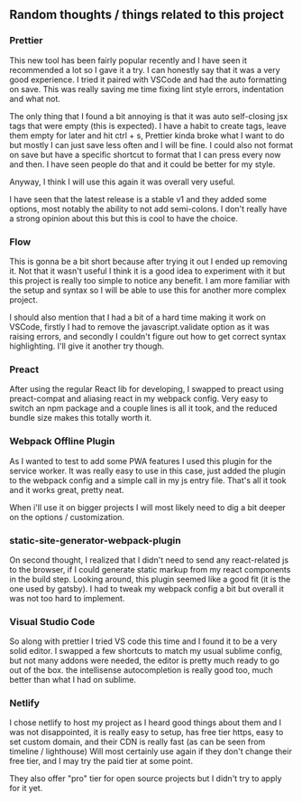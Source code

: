 ## Random thoughts / things related to this project

### Prettier

This new tool has been fairly popular recently and I have seen it recommended a lot so I gave it a try.
I can honestly say that it was a very good experience.
I tried it paired with VSCode and had the auto formatting on save.
This was really saving me time fixing lint style errors, indentation and what not.

The only thing that I found a bit annoying is that it was auto self-closing jsx tags that were empty (this is expected). I have a habit to create tags, leave them empty for later and hit ctrl + s, Prettier kinda broke what I want to do but mostly I can just save less often and I will be fine. 
I could also not format on save but have a specific shortcut to format that I can press every now and then. I have seen people do that and it could be better for my style.

Anyway, I think I will use this again it was overall very useful.

I have seen that the latest release is a stable v1 and they added some options, most notably the ability to not add semi-colons. I don't really have a strong opinion about this but this is cool to have the choice.


### Flow

This is gonna be a bit short because after trying it out I ended up removing it. Not that it wasn't useful I think it is a good idea to experiment with it but this project is really too simple to notice any benefit.
I am more familiar with the setup and syntax so I will be able to use this for another more complex project.

I should also mention that I had a bit of a hard time making it work on VSCode, firstly I had to remove the javascript.validate option as it was raising errors, and secondly I couldn't figure out how to get correct syntax highlighting. I'll give it another try though.

### Preact

After using the regular React lib for developing, I swapped to preact using preact-compat and aliasing react in my webpack config. Very easy to switch an npm package and a couple lines is all it took, and the reduced bundle size makes this totally worth it.


### Webpack Offline Plugin

As I wanted to test to add some PWA features I used this plugin for the service worker. It was really easy to use in this case, just added the plugin to the webpack config and a simple call in my js entry file.
That's all it took and it works great, pretty neat.

When i'll use it on bigger projects I will most likely need to dig a bit deeper on the options / customization.

### static-site-generator-webpack-plugin

On second thought, I realized that I didn't need to send any react-related js to the browser, if I could generate static markup from my react components in the build step. Looking around, this plugin seemed like a good fit (it is the one used by gatsby). I had to tweak my webpack config a bit but overall it was not too hard to implement.

### Visual Studio Code

So along with prettier I tried VS code this time and I found it to be a very solid editor. I swapped a few shortcuts to match my usual sublime config, but not many addons were needed, the editor is pretty much ready to go out of the box.
the intellisense autocompletion is really good too, much better than what I had on sublime.


### Netlify

I chose netlify to host my project as I heard good things about them and I was not disappointed, it is really easy to setup, has free tier https, easy to set custom domain, and their CDN is really fast (as can be seen from timeline / lighthouse)
Will most certainly use again if they don't change their free tier, and I may try the paid tier at some point.

They also offer "pro" tier for open source projects but I didn't try to apply for it yet.
